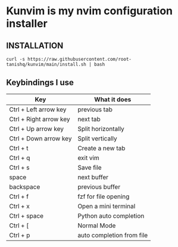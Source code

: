 # Kunvim is my nvim configuration installer

## INSTALLATION 
```
curl -s https://raw.githubusercontent.com/root-tanishq/kunvim/main/install.sh | bash
```

## Keybindings I use
| Key | What it does |
| --- | --- |
| Ctrl + Left arrow key | previous tab |
| Ctrl + Right arrow key | next tab |
| Ctrl + Up arrow key | Split horizontally |
| Ctrl + Down arrow key | Split vertically |
| Ctrl + t | Create a new tab | 
| Ctrl + q | exit vim | 
| Ctrl + s | Save file | 
| space | next buffer | 
| backspace | previous buffer |
| Ctrl + f | fzf for file opening |
| Ctrl + x | Open a mini terminal | 
| Ctrl + space | Python auto completion | 
| Ctrl + [ | Normal Mode |
| Ctrl + p | auto completion from file |
